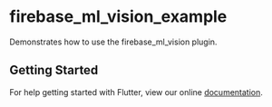 # firebase_ml_vision_example

Demonstrates how to use the firebase_ml_vision plugin.

## Getting Started

For help getting started with Flutter, view our online
[documentation](https://flutter.io/).
